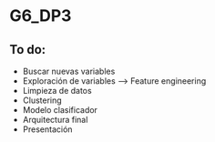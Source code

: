 # G6_DP3

## To do:

* Buscar nuevas variables
* Exploración de variables --> Feature engineering
* Limpieza de datos
* Clustering
* Modelo clasificador
* Arquitectura final
* Presentación